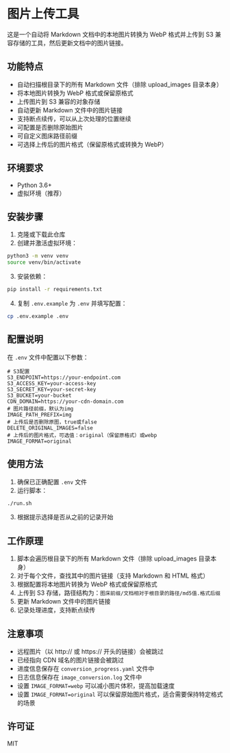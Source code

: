 # 图片上传工具

这是一个自动将 Markdown 文档中的本地图片转换为 WebP 格式并上传到 S3 兼容存储的工具，然后更新文档中的图片链接。

## 功能特点

- 自动扫描根目录下的所有 Markdown 文件（排除 upload_images 目录本身）
- 将本地图片转换为 WebP 格式或保留原格式
- 上传图片到 S3 兼容的对象存储
- 自动更新 Markdown 文件中的图片链接
- 支持断点续传，可以从上次处理的位置继续
- 可配置是否删除原始图片
- 可自定义图床路径前缀
- 可选择上传后的图片格式（保留原格式或转换为 WebP）

## 环境要求

- Python 3.6+
- 虚拟环境（推荐）

## 安装步骤

1. 克隆或下载此仓库
2. 创建并激活虚拟环境：

```bash
python3 -m venv venv
source venv/bin/activate
```

3. 安装依赖：

```bash
pip install -r requirements.txt
```

4. 复制 `.env.example` 为 `.env` 并填写配置：

```bash
cp .env.example .env
```

## 配置说明

在 `.env` 文件中配置以下参数：

```
# S3配置
S3_ENDPOINT=https://your-endpoint.com
S3_ACCESS_KEY=your-access-key
S3_SECRET_KEY=your-secret-key
S3_BUCKET=your-bucket
CDN_DOMAIN=https://your-cdn-domain.com
# 图片路径前缀，默认为img
IMAGE_PATH_PREFIX=img
# 上传后是否删除原图，true或false
DELETE_ORIGINAL_IMAGES=false
# 上传后的图片格式，可选值：original（保留原格式）或webp
IMAGE_FORMAT=original
```

## 使用方法

1. 确保已正确配置 `.env` 文件
2. 运行脚本：

```bash
./run.sh
```

3. 根据提示选择是否从之前的记录开始

## 工作原理

1. 脚本会遍历根目录下的所有 Markdown 文件（排除 upload_images 目录本身）
2. 对于每个文件，查找其中的图片链接（支持 Markdown 和 HTML 格式）
3. 根据配置将本地图片转换为 WebP 格式或保留原格式
4. 上传到 S3 存储，路径结构为：`图床前缀/文档相对于根目录的路径/md5值.格式后缀`
5. 更新 Markdown 文件中的图片链接
6. 记录处理进度，支持断点续传

## 注意事项

- 远程图片（以 http:// 或 https:// 开头的链接）会被跳过
- 已经指向 CDN 域名的图片链接会被跳过
- 进度信息保存在 `conversion_progress.yaml` 文件中
- 日志信息保存在 `image_conversion.log` 文件中
- 设置 `IMAGE_FORMAT=webp` 可以减小图片体积，提高加载速度
- 设置 `IMAGE_FORMAT=original` 可以保留原始图片格式，适合需要保持特定格式的场景

## 许可证

MIT 